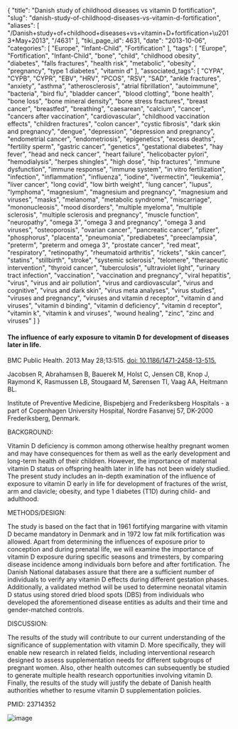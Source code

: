 {
    "title": "Danish study of childhood diseases vs vitamin D fortification",
    "slug": "danish-study-of-childhood-diseases-vs-vitamin-d-fortification",
    "aliases": [
        "/Danish+study+of+childhood+diseases+vs+vitamin+D+fortification+\u2013+May+2013",
        "/4631"
    ],
    "tiki_page_id": 4631,
    "date": "2013-10-06",
    "categories": [
        "Europe",
        "Infant-Child",
        "Fortification"
    ],
    "tags": [
        "Europe",
        "Fortification",
        "Infant-Child",
        "bone",
        "child",
        "childhood obesity",
        "diabetes",
        "falls fractures",
        "health risk",
        "metabolic",
        "obesity",
        "pregnancy",
        "type 1 diabetes",
        "vitamin d"
    ],
    "associated_tags": [
        "CYPA",
        "CYPB",
        "CYPR",
        "EBV",
        "HRV",
        "PCOS",
        "RSV",
        "SAD",
        "ankle fractures",
        "anxiety",
        "asthma",
        "atherosclerosis",
        "atrial fibrillation",
        "autoimmune",
        "bacteria",
        "bird flu",
        "bladder cancer",
        "blood clotting",
        "bone health",
        "bone loss",
        "bone mineral density",
        "bone stress fractures",
        "breast cancer",
        "breastfed",
        "breathing",
        "caesarean",
        "calcium",
        "cancer",
        "cancers after vaccination",
        "cardiovascular",
        "childhood vaccination effects",
        "children fractures",
        "colon cancer",
        "cystic fibrosis",
        "dark skin and pregnancy",
        "dengue",
        "depression",
        "depression and pregnancy",
        "endometrial cancer",
        "endometriosis",
        "epigenetics",
        "excess deaths",
        "fertility sperm",
        "gastric cancer",
        "genetics",
        "gestational diabetes",
        "hay fever",
        "head and neck cancer",
        "heart failure",
        "helicobacter pylori",
        "hemodialysis",
        "herpes shingles",
        "high dose",
        "hip fractures",
        "immune dysfunction",
        "immune response",
        "immune system",
        "in vitro fertilization",
        "infection",
        "inflammation",
        "influenza",
        "iodine",
        "ivermectin",
        "leukemia",
        "liver cancer",
        "long covid",
        "low birth weight",
        "lung cancer",
        "lupus",
        "lymphoma",
        "magnesium",
        "magnesium and pregnancy",
        "magnesium and viruses",
        "masks",
        "melanoma",
        "metabolic syndrome",
        "miscarriage",
        "mononucleosis",
        "mood disorders",
        "multiple myeloma",
        "multiple sclerosis",
        "multiple sclerosis and pregnancy",
        "muscle function",
        "neuropathy",
        "omega 3",
        "omega 3 and pregnancy",
        "omega 3 and viruses",
        "osteoporosis",
        "ovarian cancer",
        "pancreatic cancer",
        "pfizer",
        "phosphorus",
        "placenta",
        "pneumonia",
        "prediabetes",
        "preeclampsia",
        "preterm",
        "preterm and omega 3",
        "prostate cancer",
        "red meat",
        "respiratory",
        "retinopathy",
        "rheumatoid arthritis",
        "rickets",
        "skin cancer",
        "statins",
        "stillbirth",
        "stroke",
        "systemic sclerosis",
        "telomere",
        "therapeutic intervention",
        "thyroid cancer",
        "tuberculosis",
        "ultraviolet light",
        "urinary tract infection",
        "vaccination",
        "vaccination and pregnancy",
        "viral hepatitis",
        "virus",
        "virus and air pollution",
        "virus and cardiovascular",
        "virus and cognitive",
        "virus and dark skin",
        "virus meta analyses",
        "virus studies",
        "viruses and pregnancy",
        "viruses and vitamin d receptor",
        "vitamin d and viruses",
        "vitamin d binding",
        "vitamin d deficiency",
        "vitamin d receptor",
        "vitamin k",
        "vitamin k and viruses",
        "wound healing",
        "zinc",
        "zinc and viruses"
    ]
}


#### The influence of early exposure to vitamin D for development of diseases later in life.

BMC Public Health. 2013 May 28;13:515. [doi: 10.1186/1471-2458-13-515.](https://doi.org/10.1186/1471-2458-13-515.)

Jacobsen R, Abrahamsen B, Bauerek M, Holst C, Jensen CB, Knop J, Raymond K, Rasmussen LB, Stougaard M, Sørensen TI, Vaag AA, Heitmann BL.

Institute of Preventive Medicine, Bispebjerg and Frederiksberg Hospitals - a part of Copenhagen University Hospital, Nordre Fasanvej 57, DK-2000 Frederiksberg, Denmark.

BACKGROUND:

Vitamin D deficiency is common among otherwise healthy pregnant women and may have consequences for them as well as the early development and long-term health of their children. However, the importance of maternal vitamin D status on offspring health later in life has not been widely studied. The present study includes an in-depth examination of the influence of exposure to vitamin D early in life for development of fractures of the wrist, arm and clavicle; obesity, and type 1 diabetes (T1D) during child- and adulthood.

METHODS/DESIGN:

The study is based on the fact that in 1961 fortifying margarine with vitamin D became mandatory in Denmark and in 1972 low fat milk fortification was allowed. Apart from determining the influences of exposure prior to conception and during prenatal life, we will examine the importance of vitamin D exposure during specific seasons and trimesters, by comparing disease incidence among individuals born before and after fortification. The Danish National databases assure that there are a sufficient number of individuals to verify any vitamin D effects during different gestation phases. Additionally, a validated method will be used to determine neonatal vitamin D status using stored dried blood spots (DBS) from individuals who developed the aforementioned disease entities as adults and their time and gender-matched controls.

DISCUSSION:

The results of the study will contribute to our current understanding of the significance of supplementation with vitamin D. More specifically, they will enable new research in related fields, including interventional research designed to assess supplementation needs for different subgroups of pregnant women. Also, other health outcomes can subsequently be studied to generate multiple health research opportunities involving vitamin D. Finally, the results of the study will justify the debate of Danish health authorities whether to resume vitamin D supplementation policies.

PMID:     23714352

<img src="https://d378j1rmrlek7x.cloudfront.net/attachments/jpeg/danish.jpg" alt="image">